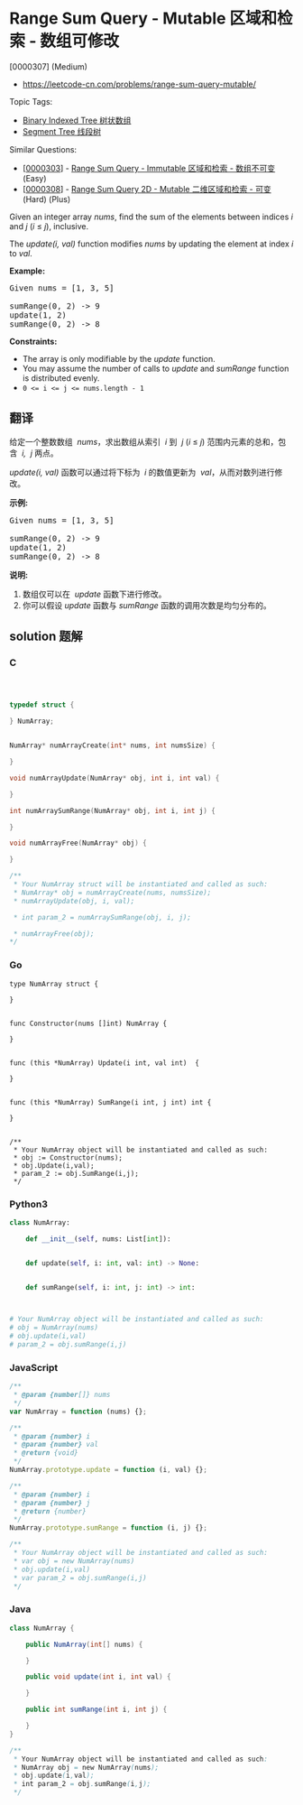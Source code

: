 # Range Sum Query - Mutable 区域和检索 - 数组可修改

[0000307] (Medium)

- https://leetcode-cn.com/problems/range-sum-query-mutable/

Topic Tags:

- [Binary Indexed Tree 树状数组](https://leetcode-cn.com/tag/binary-indexed-tree/)
- [Segment Tree 线段树](https://leetcode-cn.com/tag/segment-tree/)

Similar Questions:

- [[0000303](https://leetcode-cn.com/problems/range-sum-query-immutable/)] - [Range Sum Query - Immutable 区域和检索 - 数组不可变](./0000303.range-sum-query-immutable.md) (Easy)
- [[0000308](https://leetcode-cn.com/problems/range-sum-query-2d-mutable/)] - [Range Sum Query 2D - Mutable 二维区域和检索 - 可变](./0000308.range-sum-query-2d-mutable.md) (Hard) (Plus)

Given an integer array _nums_, find the sum of the elements between indices _i_ and _j_ (_i_ ≤ _j_), inclusive.

The _update(i, val)_ function modifies _nums_ by updating the element at index _i_ to _val_.

**Example:**

<pre>Given nums = [1, 3, 5]

sumRange(0, 2) -&gt; 9
update(1, 2)
sumRange(0, 2) -&gt; 8
</pre>

**Constraints:**

- The array is only modifiable by the _update_ function.
- You may assume the number of calls to _update_ and _sumRange_ function is distributed evenly.
- `0 <= i <= j <= nums.length - 1`

## 翻译

给定一个整数数组  *nums*，求出数组从索引  *i* 到  *j* (*i* ≤ *j*) 范围内元素的总和，包含  *i,  j* 两点。

_update(i, val)_ 函数可以通过将下标为  *i* 的数值更新为  *val*，从而对数列进行修改。

**示例:**

<pre>Given nums = [1, 3, 5]

sumRange(0, 2) -&gt; 9
update(1, 2)
sumRange(0, 2) -&gt; 8
</pre>

**说明:**

1.  数组仅可以在  *update* 函数下进行修改。
2.  你可以假设 _update_ 函数与 _sumRange_ 函数的调用次数是均匀分布的。

## solution 题解

### C

```c



typedef struct {

} NumArray;


NumArray* numArrayCreate(int* nums, int numsSize) {

}

void numArrayUpdate(NumArray* obj, int i, int val) {

}

int numArraySumRange(NumArray* obj, int i, int j) {

}

void numArrayFree(NumArray* obj) {

}

/**
 * Your NumArray struct will be instantiated and called as such:
 * NumArray* obj = numArrayCreate(nums, numsSize);
 * numArrayUpdate(obj, i, val);

 * int param_2 = numArraySumRange(obj, i, j);

 * numArrayFree(obj);
*/
```

### Go

```golang
type NumArray struct {

}


func Constructor(nums []int) NumArray {

}


func (this *NumArray) Update(i int, val int)  {

}


func (this *NumArray) SumRange(i int, j int) int {

}


/**
 * Your NumArray object will be instantiated and called as such:
 * obj := Constructor(nums);
 * obj.Update(i,val);
 * param_2 := obj.SumRange(i,j);
 */
```

### Python3

```python
class NumArray:

    def __init__(self, nums: List[int]):


    def update(self, i: int, val: int) -> None:


    def sumRange(self, i: int, j: int) -> int:



# Your NumArray object will be instantiated and called as such:
# obj = NumArray(nums)
# obj.update(i,val)
# param_2 = obj.sumRange(i,j)
```

### JavaScript

```javascript
/**
 * @param {number[]} nums
 */
var NumArray = function (nums) {};

/**
 * @param {number} i
 * @param {number} val
 * @return {void}
 */
NumArray.prototype.update = function (i, val) {};

/**
 * @param {number} i
 * @param {number} j
 * @return {number}
 */
NumArray.prototype.sumRange = function (i, j) {};

/**
 * Your NumArray object will be instantiated and called as such:
 * var obj = new NumArray(nums)
 * obj.update(i,val)
 * var param_2 = obj.sumRange(i,j)
 */
```

### Java

```java
class NumArray {

    public NumArray(int[] nums) {

    }

    public void update(int i, int val) {

    }

    public int sumRange(int i, int j) {

    }
}

/**
 * Your NumArray object will be instantiated and called as such:
 * NumArray obj = new NumArray(nums);
 * obj.update(i,val);
 * int param_2 = obj.sumRange(i,j);
 */
```
